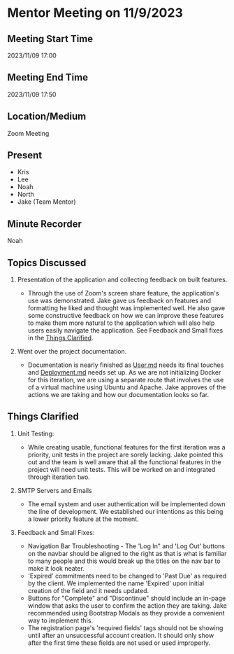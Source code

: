 # Mentor Meeting on 11/9/2023

## Meeting Start Time

2023/11/09 17:00

## Meeting End Time

2023/11/09 17:50

## Location/Medium

Zoom Meeting

## Present

- Kris
- Lee
- Noah
- North
- Jake (Team Mentor)

## Minute Recorder

Noah

## Topics Discussed

1. Presentation of the application and collecting feedback on built features.
    - Through the use of Zoom's screen share feature, the application's use was demonstrated. Jake gave us feedback on
   features and formatting he liked and thought was implemented well. He also gave some constructive feedback on how we
   can improve these features to make them more natural to the application which will also help users easily navigate
   the application. See Feedback and Small fixes in the [Things Clarified](#things-clarified).


2. Went over the project documentation.
    - Documentation is nearly finished as [User.md](/Documentation/User.md) needs its final touches and [Deployment.md](/Documentation/Deployment.md)
   needs set up. As we are not initializing Docker for this iteration, we are using a separate route that involves the
   use of a virtual machine using Ubuntu and Apache. Jake approves of the actions we are taking and how our documentation
   looks so far.

## Things Clarified

1. Unit Testing:
    - While creating usable, functional features for the first iteration was a priority, unit tests in the project are
   sorely lacking. Jake pointed this out and the team is well aware that all the functional features in the project
   will need unit tests. This will be worked on and integrated through iteration two.
   
2. SMTP Servers and Emails
    - The email system and user authentication will be implemented down the line of development. We established our
   intentions as this being a lower priority feature at the moment. 

3. Feedback and Small Fixes:
    - Navigation Bar Troubleshooting - The 'Log In" and 'Log Out' buttons on the navbar should be aligned to the right
   as that is what is familiar to many people and this would break up the titles on the nav bar to make it look neater.
    - 'Expired' commitments need to be changed to 'Past Due' as required by the client. We implemented the name
   'Expired' upon initial creation of the field and it needs updated.
    - Buttons for "Complete" and "Discontinue" should include an in-page window that asks the user to confirm the action
   they are taking. Jake recommended using Bootstrap Modals as they provide a convenient way to implement this.
    - The registration page's 'required fields' tags should not be showing until after an unsuccessful account creation.
   It should only show after the first time these fields are not used or used improperly.
   


